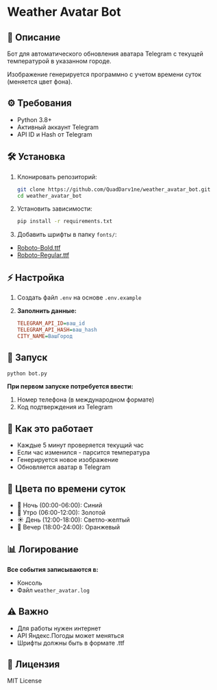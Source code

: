# Weather Avatar Bot

## 📝 Описание

Бот для автоматического обновления аватара Telegram с текущей температурой в указанном городе.

Изображение генерируется программно с учетом времени суток (меняется цвет фона).

## ⚙️ Требования

- Python 3.8+
- Активный аккаунт Telegram
- API ID и Hash от Telegram

## 🛠 Установка

1. Клонировать репозиторий:

    ```bash
    git clone https://github.com/QuadDarv1ne/weather_avatar_bot.git
    cd weather_avatar_bot
    ```

2. Установить зависимости:

    ```bash
    pip install -r requirements.txt
    ```

3. Добавить шрифты в папку `fonts/`:

- [Roboto-Bold.ttf](https://fonts.google.com/specimen/Roboto)
- [Roboto-Regular.ttf](https://fonts.google.com/specimen/Roboto)

## ⚡ Настройка

1. Создать файл `.env` на основе `.env.example`
2. **Заполнить данные:**

    ```ini
    TELEGRAM_API_ID=ваш_id
    TELEGRAM_API_HASH=ваш_hash
    CITY_NAME=ВашГород
    ```

## 🚀 Запуск

```bash
python bot.py
```

**При первом запуске потребуется ввести:**

1. Номер телефона (в международном формате)
2. Код подтверждения из Telegram

## 🔄 Как это работает

- Каждые 5 минут проверяется текущий час
- Если час изменился - парсится температура
- Генерируется новое изображение
- Обновляется аватар в Telegram

## 🌈 Цвета по времени суток

- 🌙 Ночь (00:00-06:00): Синий
- 🌅 Утро (06:00-12:00): Золотой
- ☀️ День (12:00-18:00): Светло-желтый
- 🌆 Вечер (18:00-24:00): Оранжевый

## 📊 Логирование

**Все события записываются в:**

- Консоль
- Файл `weather_avatar.log`

## ⚠️ Важно

- Для работы нужен интернет
- API Яндекс.Погоды может меняться
- Шрифты должны быть в формате .ttf

## 📜 Лицензия

MIT License
